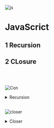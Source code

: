 ![js](https://www.tutorialrepublic.com/lib/images/javascript-illustration.png)
# JavaScrict
## 1 **Recursion** <br>
## 2 **CLosure** <br>
<br>
<br>

![Con](https://miro.medium.com/v2/resize:fit:1123/1*jkItJfBy_QzcmwuSanzVuQ.png)
<details>
   <summary>Recursion</summary>

![rec](https://blog.alexdevero.com/wp-content/uploads/2020/11/22-11-20-introduction-to-recursion-in-javascript-how-it-works-and-how-to-use-it-blog.jpg)
## Recursion
  <br>
  
***Recursion in programming is like a
function that keeps calling itself. When a
function does this, its called a
recursively defined function.***

***But there is a rule it has to follow: it must
have a way to stop calling itslef,***

***or it will go on forever. This stopping rule
is called the base case.***

```javascript
function factorial(n) {
    if (n === 0) return 1; // Base case
    return n * factorial(n - 1); // Recursive call
}

console.log(factorial(5)); // Output: 120
```

### And also do not forget about condition becous if you do not put <if> in that's time your code will do your function infinitive

```javascrip

function factorial(n) {
    if (n === 0) return 1;  // <---- ✅
        return n * factorial(n - 1);
    }
}

console.log(factorial(5)); // Output: 120

```
</details>

<br>

![closer](https://media2.dev.to/dynamic/image/width=1280,height=720,fit=cover,gravity=auto,format=auto/https%3A%2F%2Fdev-to-uploads.s3.amazonaws.com%2Fuploads%2Farticles%2F16uvtgfsbbutez78sr98.png)
<details>
   <summary>Closer</summary>

![closer](https://allma.si/blog/wp-content/uploads/2020/10/what-are-closures.png)
## Loop for
  <br>
  
***Closure is the combination of a function bundled together (enclosed) with references to its
surrounding state (the lexical enviroment). In other words a closure gives you access to an
outer functions scope from an inner function***

***A closure is a function that remembers its outer variables and
can access them. In some languages, this is not possible, or
the function must be written in a special way to create a
closure.***

```javascript
It is righr calling Closer ✅

function counter() {
    let cnt = 0;
    return function() {
        cnt++;
    };
}
let myCounter = counter();
console.log(myCounter);
```

### And also it has anothet way that it is not correct ❌

```javascript

function counter(num1) {
    return function(num2) {
   return num1 + num2
    };
}
console.log(counter(10)(5))
```

</details>
